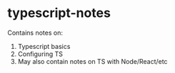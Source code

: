 # typescript-notes

Contains notes on:

1. Typescript basics
2. Configuring TS
3. May also contain notes on TS with Node/React/etc
